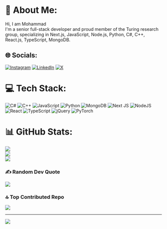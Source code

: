 # 💫 About Me:
Hi, I am Mohammad<br>I'm a senior full-stack developer and proud member of the Turing research group, specializing in Next.js, JavaScript, Node.js, Python, C#, C++, React.js, TypeScript, MongoDB. 


## 🌐 Socials:
[![Instagram](https://img.shields.io/badge/Instagram-%23E4405F.svg?logo=Instagram&logoColor=white)](https://instagram.com/this_mhmdd) [![LinkedIn](https://img.shields.io/badge/LinkedIn-%230077B5.svg?logo=linkedin&logoColor=white)](https://linkedin.com/in/Mohammad-ghaedi) [![X](https://img.shields.io/badge/X-black.svg?logo=X&logoColor=white)](https://x.com/Mhmdghaediii) 

# 💻 Tech Stack:
![C#](https://img.shields.io/badge/c%23-%23239120.svg?style=for-the-badge&logo=csharp&logoColor=white) ![C++](https://img.shields.io/badge/c++-%2300599C.svg?style=for-the-badge&logo=c%2B%2B&logoColor=white) ![JavaScript](https://img.shields.io/badge/javascript-%23323330.svg?style=for-the-badge&logo=javascript&logoColor=%23F7DF1E) ![Python](https://img.shields.io/badge/python-3670A0?style=for-the-badge&logo=python&logoColor=ffdd54) ![MongoDB](https://img.shields.io/badge/MongoDB-%234ea94b.svg?style=for-the-badge&logo=mongodb&logoColor=white) ![Next JS](https://img.shields.io/badge/Next-black?style=for-the-badge&logo=next.js&logoColor=white) ![NodeJS](https://img.shields.io/badge/node.js-6DA55F?style=for-the-badge&logo=node.js&logoColor=white) ![React](https://img.shields.io/badge/react-%2320232a.svg?style=for-the-badge&logo=react&logoColor=%2361DAFB) ![TypeScript](https://img.shields.io/badge/typescript-%23007ACC.svg?style=for-the-badge&logo=typescript&logoColor=white) ![jQuery](https://img.shields.io/badge/jquery-%230769AD.svg?style=for-the-badge&logo=jquery&logoColor=white) ![PyTorch](https://img.shields.io/badge/PyTorch-%23EE4C2C.svg?style=for-the-badge&logo=PyTorch&logoColor=white)
# 📊 GitHub Stats:
![](https://github-readme-stats.vercel.app/api?username=mhmdghaedi&theme=ocean_dark&hide_border=false&include_all_commits=false&count_private=false)<br/>
![](https://github-readme-streak-stats.herokuapp.com/?user=mhmdghaedi&theme=ocean_dark&hide_border=false)<br/>
![](https://github-readme-stats.vercel.app/api/top-langs/?username=mhmdghaedi&theme=ocean_dark&hide_border=false&include_all_commits=false&count_private=false&layout=compact)

### ✍️ Random Dev Quote
![](https://quotes-github-readme.vercel.app/api?type=horizontal&theme=gruvbox)

### 🔝 Top Contributed Repo
![](https://github-contributor-stats.vercel.app/api?username=mhmdghaedi&limit=5&theme=ocean_dark&combine_all_yearly_contributions=true)

---
[![](https://visitcount.itsvg.in/api?id=mhmdghaedi&icon=4&color=3)](https://visitcount.itsvg.in)

<!-- Proudly created with GPRM ( https://gprm.itsvg.in ) -->
